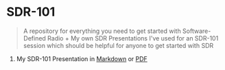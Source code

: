 # SDR-101

> A repository for everything you need to get started with Software-Defined Radio + My own SDR Presentations I've used for an SDR-101 session which should be helpful for anyone to get started with SDR

1. My SDR-101 Presentation in [Markdown](SDR%20101%20-%20Presentation.md) or [PDF]()

